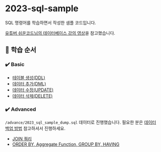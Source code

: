 # 2023-sql-sample

SQL 명령어를 학습하면서 작성한 샘플 코드입니다.

[유튜버 쉬운코드님의 데이터베이스 강의 영상](https://www.youtube.com/playlist?list=PLcXyemr8ZeoREWGhhZi5FZs6cvymjIBVe)을 참고했습니다.

## 💋 학습 순서

### ✔️ Basic

- [테이블 생성(DDL)](https://github.com/gitchan-Study/2023-sql-sample/pull/1)
- [데이터 추가(DML)](https://github.com/gitchan-Study/2023-sql-sample/pull/3)
- [데이터 수정(UPDATE)](https://github.com/gitchan-Study/2023-sql-sample/pull/4)
- [데이터 삭제(DELETE)](https://github.com/gitchan-Study/2023-sql-sample/pull/5)

### ✔️ Advanced

`/advance/2023_sql_sample_dump.sql` 데이터로 진행했습니다. 필요한 분은 [데이터 백업 방법](https://engineerinsight.tistory.com/261) 참고하셔서 진행하세요.

- [JOIN 쿼리](https://engineerinsight.tistory.com/307)
- [ORDER BY, Aggregate Function, GROUP BY, HAVING](https://engineerinsight.tistory.com/308)
